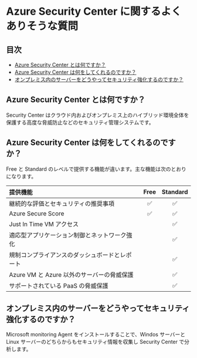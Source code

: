# Azure Security Center に関するよくありそうな質問

## 目次

- [Azure Security Center とは何ですか？](#q-about)
- [Azure Security Center は何をしてくれるのですか？](#q-about2)
- [オンプレミス内のサーバーをどうやってセキュリティ強化するのですか？](#q-onpremises)



## <a id="q-about">Azure Security Center とは何ですか？</a>

Security Center はクラウド内およびオンプレミス上のハイブリッド環境全体を保護する高度な脅威防止などのセキュリティ管理システムです。

## <a id="q-about">Azure Security Center は何をしてくれるのですか？</a>

Free と Standard のレベルで提供する機能が違います。主な機能は次のとおりになります。

| 提供機能 | Free | Standard |
| :------ | :----: | :------: |
| 継続的な評価とセキュリティの推奨事項 | ✅ | ✅ |
| Azure Secure Score | ✅　| ✅ |
| Just In Time VM アクセス | 　| ✅ | 
| 適応型アプリケーション制御とネットワーク強化 |  |  ✅ |
| 規制コンプライアンスのダッシュボードとレポート |  | ✅ |
| Azure VM と Azure 以外のサーバーの脅威保護 |  |  ✅ |
| サポートされている PaaS の脅威保護 |  |  ✅ |



## <a id="q-onpremises">オンプレミス内のサーバーをどうやってセキュリティ強化するのですか？</a>

Microsoft monitoring Agent をインストールすることで、Windos サーバーとLinux サーバーのどちらからもセキュリティ情報を収集し Security Center で分析します。